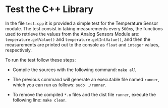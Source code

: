 # Test the C++ Library

In the file `test.cpp` it is provided a simple test for the Temperature Sensor module. The test consist in taking measurements every `500ms`, the functions used to retrieve the values from the Analog Sensors Module are: `temperature.getValue()` and `temperature.getIntValue()`, and then the measurements are printed out to the console as `float` and `integer` values, respectively.

To run the test follow these steps:

* Compile the sources with the following command: `make all`

* The previous command will generate an executable file named `runner`, which you can run as follows: `sudo ./runner`.

* To remove the compiled `*.o` files and the dist file `runner`, execute the following line: `make clean`.
